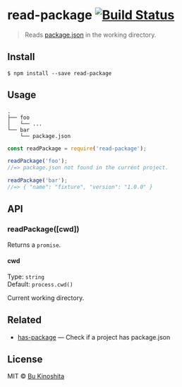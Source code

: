 # read-package [![Build Status](https://travis-ci.org/bukinoshita/read-package.svg?branch=master)](https://travis-ci.org/bukinoshita/read-package)

> Reads [package.json](https://docs.npmjs.com/files/package.json) in the working directory.

## Install

```
$ npm install --save read-package
```


## Usage

```
.
├── foo
│   └── ...
└── bar
    └── package.json
```

```js
const readPackage = require('read-package');

readPackage('foo');
//=> package.json not found in the current project.

readPackage('bar');
//=> { "name": "fixture", "version": "1.0.0" }
```


## API

### readPackage([cwd])

Returns a `promise`.

#### cwd

Type: `string`<br>
Default: `process.cwd()`

Current working directory.


## Related
- [has-package](https://github.com/bukinoshita/has-package) — Check if a project has package.json


## License

MIT © [Bu Kinoshita](https://bukinoshita.io)
